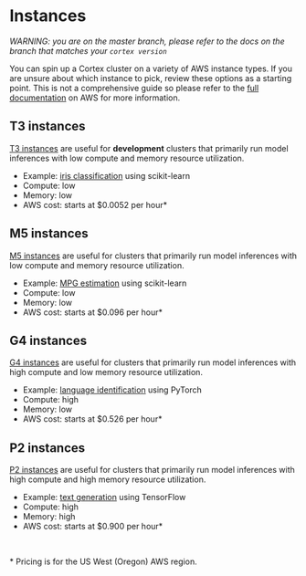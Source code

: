 # Instances

_WARNING: you are on the master branch, please refer to the docs on the branch that matches your `cortex version`_

You can spin up a Cortex cluster on a variety of AWS instance types. If you are unsure about which instance to pick, review these options as a starting point. This is not a comprehensive guide so please refer to the [full documentation](https://aws.amazon.com/ec2/instance-types/) on AWS for more information.

## T3 instances

[T3 instances](https://aws.amazon.com/ec2/instance-types/t3/) are useful for **development** clusters that primarily run model inferences with low compute and memory resource utilization.

* Example: [iris classification](../../examples/sklearn/iris-classifier) using scikit-learn
* Compute: low
* Memory: low
* AWS cost: starts at $0.0052 per hour&ast;

## M5 instances

[M5 instances](https://aws.amazon.com/ec2/instance-types/m5/) are useful for clusters that primarily run model inferences with low compute and memory resource utilization.

* Example: [MPG estimation](../../examples/sklearn/mpg-estimator) using scikit-learn
* Compute: low
* Memory: low
* AWS cost: starts at $0.096 per hour&ast;

## G4 instances

[G4 instances](https://aws.amazon.com/ec2/instance-types/g4/) are useful for clusters that primarily run model inferences with high compute and low memory resource utilization.

* Example: [language identification](../../examples/pytorch/language-identifier) using PyTorch
* Compute: high
* Memory: low
* AWS cost: starts at $0.526 per hour&ast;

## P2 instances

[P2 instances](https://aws.amazon.com/ec2/instance-types/p2/) are useful for clusters that primarily run model inferences with high compute and high memory resource utilization.

* Example: [text generation](../../examples/tensorflow/text-generator) using TensorFlow
* Compute: high
* Memory: high
* AWS cost: starts at $0.900 per hour&ast;

<br>

&ast; Pricing is for the US West (Oregon) AWS region.
